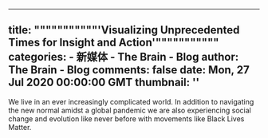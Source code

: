 
---
title: """""""""""'Visualizing Unprecedented Times for Insight and Action'"""""""""""
categories: 
    - 新媒体
    - The Brain - Blog
author: The Brain - Blog
comments: false
date: Mon, 27 Jul 2020 00:00:00 GMT
thumbnail: ''
---

<div>   
<div class="center">
        <p>We live in an ever increasingly complicated world. In addition to navigating the new normal amidst a global pandemic we are also experiencing social change and evolution like never before with movements like Black Lives Matter.</p>
      </div>
    
    
</div>
            